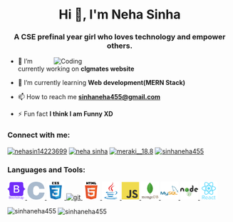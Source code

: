 <h1 align="center">Hi 👋, I'm Neha Sinha</h1>
<h3 align="center">A CSE prefinal year girl who loves technology and empower others.</h3>


<img align="right" alt="Coding" width="400" src="https://cdn.dribbble.com/users/2646423/screenshots/5507196/computer.gif" alt ="image">

- 🔭 I’m currently working on **clgmates website**

- 🌱 I’m currently learning **Web development(MERN Stack)**

- 📫 How to reach me **sinhaneha455@gmail.com**

- ⚡ Fun fact **I think I am Funny XD**

<h3 align="left">Connect with me:</h3>
<p align="left">
<a href="https://twitter.com/nehasin14223699" target="blank"><img align="center" src="https://cdn.jsdelivr.net/npm/simple-icons@3.0.1/icons/twitter.svg" alt="nehasin14223699" height="30" width="40" /></a>
<a href="https://www.linkedin.com/in/neha-sinha-3992021a0/" target="blank"><img align="center" src="https://cdn.jsdelivr.net/npm/simple-icons@3.0.1/icons/linkedin.svg" alt="neha sinha" height="30" width="40" /></a>
<a href="https://instagram.com/meraki__18.8" target="blank"><img align="center" src="https://cdn.jsdelivr.net/npm/simple-icons@3.0.1/icons/instagram.svg" alt="meraki__18.8" height="30" width="40" /></a>
<a href="https://www.leetcode.com/sinhaneha455" target="blank"><img align="center" src="https://cdn.jsdelivr.net/npm/simple-icons@3.0.1/icons/leetcode.svg" alt="sinhaneha455" height="30" width="40" /></a>
</p>

<h3 align="left">Languages and Tools:</h3>
<p align="left"> <a href="https://getbootstrap.com" target="_blank"> <img src="https://raw.githubusercontent.com/devicons/devicon/master/icons/bootstrap/bootstrap-plain-wordmark.svg" alt="bootstrap" width="40" height="40"/> </a> <a href="https://www.cprogramming.com/" target="_blank"> <img src="https://raw.githubusercontent.com/devicons/devicon/master/icons/c/c-original.svg" alt="c" width="40" height="40"/> </a> <a href="https://www.w3schools.com/css/" target="_blank"> <img src="https://raw.githubusercontent.com/devicons/devicon/master/icons/css3/css3-original-wordmark.svg" alt="css3" width="40" height="40"/> </a> <a href="https://git-scm.com/" target="_blank"> <img src="https://www.vectorlogo.zone/logos/git-scm/git-scm-icon.svg" alt="git" width="40" height="40"/> </a> <a href="https://www.w3.org/html/" target="_blank"> <img src="https://raw.githubusercontent.com/devicons/devicon/master/icons/html5/html5-original-wordmark.svg" alt="html5" width="40" height="40"/> </a> <a href="https://www.java.com" target="_blank"> <img src="https://raw.githubusercontent.com/devicons/devicon/master/icons/java/java-original.svg" alt="java" width="40" height="40"/> </a> <a href="https://developer.mozilla.org/en-US/docs/Web/JavaScript" target="_blank"> <img src="https://raw.githubusercontent.com/devicons/devicon/master/icons/javascript/javascript-original.svg" alt="javascript" width="40" height="40"/> </a> <a href="https://www.mongodb.com/" target="_blank"> <img src="https://raw.githubusercontent.com/devicons/devicon/master/icons/mongodb/mongodb-original-wordmark.svg" alt="mongodb" width="40" height="40"/> </a> <a href="https://www.mysql.com/" target="_blank"> <img src="https://raw.githubusercontent.com/devicons/devicon/master/icons/mysql/mysql-original-wordmark.svg" alt="mysql" width="40" height="40"/> </a> <a href="https://nodejs.org" target="_blank"> <img src="https://raw.githubusercontent.com/devicons/devicon/master/icons/nodejs/nodejs-original-wordmark.svg" alt="nodejs" width="40" height="40"/> </a> <a href="https://reactjs.org/" target="_blank"> <img src="https://raw.githubusercontent.com/devicons/devicon/master/icons/react/react-original-wordmark.svg" alt="react" width="40" height="40"/> </a> </p>

<p><img align="left" src="https://github-readme-stats.vercel.app/api/top-langs?username=sinhaneha455&show_icons=true&locale=en&layout=compact" alt="sinhaneha455" /></p>

<p>&nbsp;<img align="center" src="https://github-readme-stats.vercel.app/api?username=sinhaneha455&show_icons=true&locale=en" alt="sinhaneha455" /></p>


